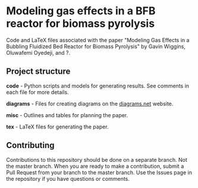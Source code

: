 # Modeling gas effects in a BFB reactor for biomass pyrolysis

Code and LaTeX files associated with the paper "Modeling Gas Effects in a Bubbling Fluidized Bed Reactor for Biomass Pyrolysis" by Gavin Wiggins, Oluwafemi Oyedeji, and ?.

## Project structure

**code** - Python scripts and models for generating results. See comments in each file for more details.

**diagrams** - Files for creating diagrams on the [diagrams.net](https://www.diagrams.net) website.

**misc** - Outlines and tables for planning the paper.

**tex** - LaTeX files for generating the paper.

## Contributing

Contributions to this repository should be done on a separate branch. Not the master branch. When you are ready to make a contribution, submit a Pull Request from your branch to the master branch. Use the Issues page in the repository if you have questions or comments.
